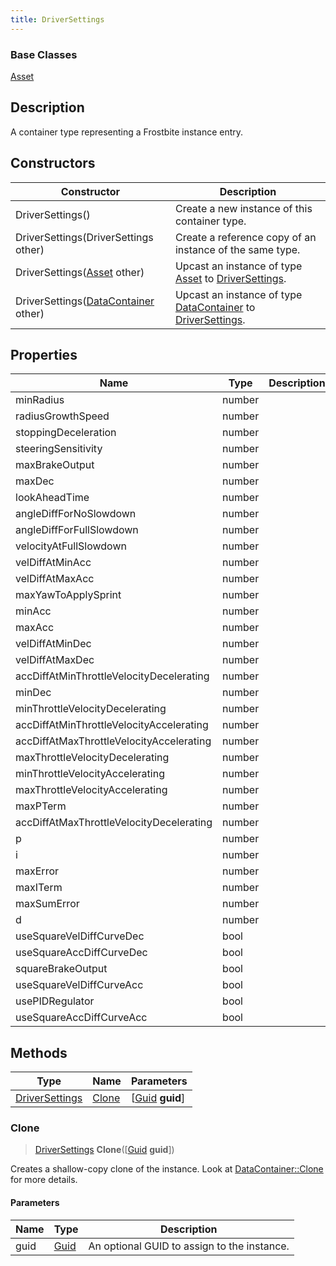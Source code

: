 ```yaml
---
title: DriverSettings
---
```

### Base Classes

[Asset](/vext/ref/fb/asset/)

## Description

A container type representing a Frostbite instance entry.

## Constructors

| Constructor                                                               | Description                                                                                                         |
| ------------------------------------------------------------------------- | ------------------------------------------------------------------------------------------------------------------- |
| DriverSettings()                                                          | Create a new instance of this container type.                                                                       |
| DriverSettings(DriverSettings other)                                      | Create a reference copy of an instance of the same type.                                                            |
| DriverSettings([Asset](/vext/ref/fb/asset/) other)                                      | Upcast an instance of type [Asset](/vext/ref/fb/asset/) to [DriverSettings](/vext/ref/fb/driversettings/).                                      |
| DriverSettings([DataContainer](/vext/ref/shared/class/datacontainer) other) | Upcast an instance of type [DataContainer](/vext/ref/shared/class/datacontainer) to [DriverSettings](/vext/ref/fb/driversettings/). |

## Properties

| Name                                     | Type   | Description |
| ---------------------------------------- | ------ | ----------- |
| minRadius                                | number |             |
| radiusGrowthSpeed                        | number |             |
| stoppingDeceleration                     | number |             |
| steeringSensitivity                      | number |             |
| maxBrakeOutput                           | number |             |
| maxDec                                   | number |             |
| lookAheadTime                            | number |             |
| angleDiffForNoSlowdown                   | number |             |
| angleDiffForFullSlowdown                 | number |             |
| velocityAtFullSlowdown                   | number |             |
| velDiffAtMinAcc                          | number |             |
| velDiffAtMaxAcc                          | number |             |
| maxYawToApplySprint                      | number |             |
| minAcc                                   | number |             |
| maxAcc                                   | number |             |
| velDiffAtMinDec                          | number |             |
| velDiffAtMaxDec                          | number |             |
| accDiffAtMinThrottleVelocityDecelerating | number |             |
| minDec                                   | number |             |
| minThrottleVelocityDecelerating          | number |             |
| accDiffAtMinThrottleVelocityAccelerating | number |             |
| accDiffAtMaxThrottleVelocityAccelerating | number |             |
| maxThrottleVelocityDecelerating          | number |             |
| minThrottleVelocityAccelerating          | number |             |
| maxThrottleVelocityAccelerating          | number |             |
| maxPTerm                                 | number |             |
| accDiffAtMaxThrottleVelocityDecelerating | number |             |
| p                                        | number |             |
| i                                        | number |             |
| maxError                                 | number |             |
| maxITerm                                 | number |             |
| maxSumError                              | number |             |
| d                                        | number |             |
| useSquareVelDiffCurveDec                 | bool   |             |
| useSquareAccDiffCurveDec                 | bool   |             |
| squareBrakeOutput                        | bool   |             |
| useSquareVelDiffCurveAcc                 | bool   |             |
| usePIDRegulator                          | bool   |             |
| useSquareAccDiffCurveAcc                 | bool   |             |

## Methods

| Type                             | Name            | Parameters                                     |
| -------------------------------- | --------------- | ---------------------------------------------- |
| [DriverSettings](/vext/ref/fb/driversettings/) | [Clone](#clone) | \[[Guid](/vext/ref/shared/class/guid) **guid**\] |

### Clone

> [DriverSettings](/vext/ref/fb/driversettings/) **Clone**(\[[Guid](/vext/ref/shared/class/guid) **guid**\])

Creates a shallow-copy clone of the instance. Look at [DataContainer::Clone](/vext/ref/shared/class/datacontainer#clone) for more details.

#### Parameters

| Name | Type         | Description                                 |
| ---- | ------------ | ------------------------------------------- |
| guid | [Guid](/vext/ref/shared/class/guid/) | An optional GUID to assign to the instance. |
